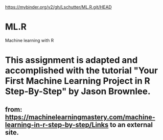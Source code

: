 https://mybinder.org/v2/gh/Lschutter/ML.R.git/HEAD
# ML.R
Machine learning with R

# This assignment is adapted and accomplished with the tutorial "Your First Machine Learning Project in R Step-By-Step" by Jason Brownlee.

## from: https://machinelearningmastery.com/machine-learning-in-r-step-by-step/Links to an external site.
